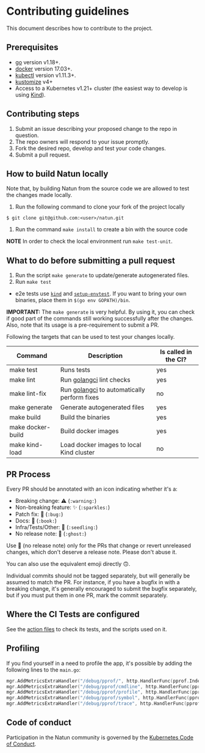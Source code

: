 # Contributing guidelines

This document describes how to contribute to the project.

## Prerequisites

- [go](https://golang.org/dl/) version v1.18+.
- [docker](https://docs.docker.com/install/) version 17.03+.
- [kubectl](https://kubernetes.io/docs/tasks/tools/install-kubectl/) version v1.11.3+.
- [kustomize](https://sigs.k8s.io/kustomize/docs/INSTALL.md) v4+
- Access to a Kubernetes v1.21+ cluster (the easiest way to develop is using [Kind][kind]).

## Contributing steps

1. Submit an issue describing your proposed change to the repo in question.
1. The repo owners will respond to your issue promptly.
1. Fork the desired repo, develop and test your code changes.
1. Submit a pull request.

## How to build Natun locally

Note that, by building Natun from the source code we are allowed to test the changes made locally.

1. Run the following command to clone your fork of the project locally

```
$ git clone git@github.com:<user>/natun.git
```

1. Run the command `make install` to create a bin with the source code

**NOTE** In order to check the local environment run `make test-unit`.

## What to do before submitting a pull request

1. Run the script `make generate` to update/generate autogenerated files.
1. Run `make test`

- e2e tests use [`kind`][kind] and [`setup-envtest`][setup-envtest]. If you want to bring your own binaries, place them
  in `$(go env GOPATH)/bin`.

**IMPORTANT:** The `make generate` is very helpful. By using it, you can check if good part of the commands still
working successfully after the changes. Also, note that its usage is a pre-requirement to submit a PR.

Following the targets that can be used to test your changes locally.

| Command           | Description                                             | Is called in the CI? |
|-------------------|---------------------------------------------------------|----------------------|
| make test         | Runs tests                                              | yes                  |
| make lint         | Run [golangci][golangci] lint checks                    | yes                  |
| make lint-fix     | Run [golangci][golangci] to automatically perform fixes | no                   |
| make generate     | Generate autogenerated files                            | yes                  |
| make build        | Build the binaries                                      | yes                  |
| make docker-build | Build docker images                                     | yes                  |
| make kind-load    | Load docker images to local Kind cluster                | no                   |

## PR Process

Every PR should be annotated with an icon indicating whether it's a:

- Breaking change: :warning: (`:warning:`)
- Non-breaking feature: :sparkles: (`:sparkles:`)
- Patch fix: :bug: (`:bug:`)
- Docs: :book: (`:book:`)
- Infra/Tests/Other: :seedling: (`:seedling:`)
- No release note: :ghost: (`:ghost:`)

Use :ghost: (no release note) only for the PRs that change or revert unreleased changes, which don't deserve a release
note. Please don't abuse it.

You can also use the equivalent emoji directly 🙃.

Individual commits should not be tagged separately, but will generally be assumed to match the PR. For instance, if you
have a bugfix in with a breaking change, it's generally encouraged to submit the bugfix separately, but if you must put
them in one PR, mark the commit separately.

## Where the CI Tests are configured
See the [action files](.github/workflows) to check its tests, and the scripts used on it.

## Profiling
If you find yourself in a need to profile the app, it's possible by adding the following lines to the `main.go`:
```go
mgr.AddMetricsExtraHandler("/debug/pprof/", http.HandlerFunc(pprof.Index))
mgr.AddMetricsExtraHandler("/debug/pprof/cmdline", http.HandlerFunc(pprof.Cmdline))
mgr.AddMetricsExtraHandler("/debug/pprof/profile", http.HandlerFunc(pprof.Profile))
mgr.AddMetricsExtraHandler("/debug/pprof/symbol", http.HandlerFunc(pprof.Symbol))
mgr.AddMetricsExtraHandler("/debug/pprof/trace", http.HandlerFunc(pprof.Trace))
```

## Code of conduct

Participation in the Natun community is governed by the [Kubernetes Code of Conduct](CODE_OF_CONDUCT.md).

[golangci]:https://github.com/golangci/golangci-lint

[kind]:https://kind.sigs.k8s.io/#installation-and-usage

[setup-envtest]:https://book.kubebuilder.io/reference/envtest